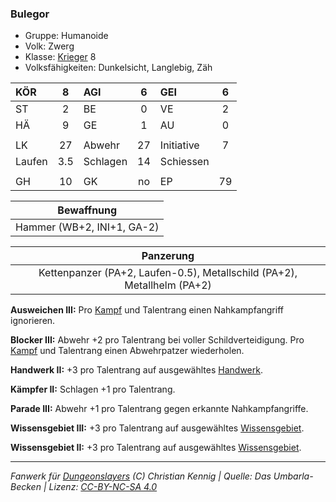 ### Bulegor

- Gruppe: Humanoide
- Volk: Zwerg
- Klasse: [Krieger](../../grw/charaktere-klasse-krieger.md) 8
- Volksfähigkeiten: Dunkelsicht, Langlebig, Zäh

| KÖR    |  8  | AGI      |  6  | GEI        |  6  |
| :----- | :-: | :------- | :-: | :--------- | :-: |
| ST     |  2  | BE       |  0  | VE         |  2  |
| HÄ     |  9  | GE       |  1  | AU         |  0  |
|        |     |          |     |            |     |
| LK     | 27  | Abwehr   | 27  | Initiative |  7  |
| Laufen | 3.5 | Schlagen | 14  | Schiessen  |     |
|        |     |          |     |            |     |
| GH     | 10  | GK       | no  | EP         | 79  |

|         Bewaffnung         |
| :------------------------: |
| Hammer (WB+2, INI+1, GA-2) |

|                                Panzerung                                |
| :---------------------------------------------------------------------: |
| Kettenpanzer (PA+2, Laufen-0.5), Metallschild (PA+2), Metallhelm (PA+2) |

**Ausweichen III:** Pro [Kampf](../../grw/regeln-kampf.md) und Talentrang einen Nahkampfangriff ignorieren.

**Blocker III:** Abwehr +2 pro Talentrang bei voller Schildverteidigung. Pro [Kampf](../../grw/regeln-kampf.md) und Talentrang einen Abwehrpatzer wiederholen.

**Handwerk II:** +3 pro Talentrang auf ausgewähltes [Handwerk](../../grw/talente/handwerk.md).

**Kämpfer II:** Schlagen +1 pro Talentrang.

**Parade III:** Abwehr +1 pro Talentrang gegen erkannte Nahkampfangriffe.

**Wissensgebiet III:** +3 pro Talentrang auf ausgewähltes [Wissensgebiet](../../grw/talente/wissensgebiet.md).

**Wissensgebiet II:** +3 pro Talentrang auf ausgewähltes [Wissensgebiet](../../grw/talente/wissensgebiet.md).

---

_Fanwerk für [Dungeonslayers](https://www.dungeonslayers.net/) (C) Christian Kennig | Quelle: Das Umbarla-Becken | Lizenz: [CC-BY-NC-SA 4.0](https://creativecommons.org/licenses/by-nc-sa/4.0/deed.de)_
